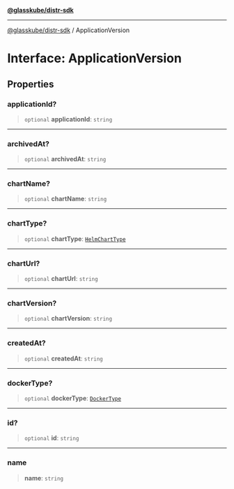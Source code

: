 [**@glasskube/distr-sdk**](../README.md)

---

[@glasskube/distr-sdk](../README.md) / ApplicationVersion

# Interface: ApplicationVersion

## Properties

### applicationId?

> `optional` **applicationId**: `string`

---

### archivedAt?

> `optional` **archivedAt**: `string`

---

### chartName?

> `optional` **chartName**: `string`

---

### chartType?

> `optional` **chartType**: [`HelmChartType`](../type-aliases/HelmChartType.md)

---

### chartUrl?

> `optional` **chartUrl**: `string`

---

### chartVersion?

> `optional` **chartVersion**: `string`

---

### createdAt?

> `optional` **createdAt**: `string`

---

### dockerType?

> `optional` **dockerType**: [`DockerType`](../type-aliases/DockerType.md)

---

### id?

> `optional` **id**: `string`

---

### name

> **name**: `string`
